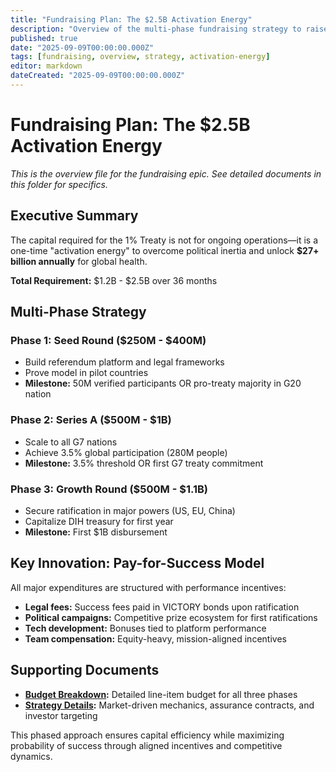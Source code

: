 ```yaml
---
title: "Fundraising Plan: The $2.5B Activation Energy"
description: "Overview of the multi-phase fundraising strategy to raise $1.2B-$2.5B for the 1% Treaty implementation."
published: true
date: "2025-09-09T00:00:00.000Z"
tags: [fundraising, overview, strategy, activation-energy]
editor: markdown
dateCreated: "2025-09-09T00:00:00.000Z"
---
```


# Fundraising Plan: The $2.5B Activation Energy

_This is the overview file for the fundraising epic. See detailed documents in this folder for specifics._

## Executive Summary

The capital required for the 1% Treaty is not for ongoing operations—it is a one-time "activation energy" to overcome political inertia and unlock **$27+ billion annually** for global health.

**Total Requirement:** $1.2B - $2.5B over 36 months

## Multi-Phase Strategy

### Phase 1: Seed Round ($250M - $400M)

- Build referendum platform and legal frameworks
- Prove model in pilot countries
- **Milestone:** 50M verified participants OR pro-treaty majority in G20 nation

### Phase 2: Series A ($500M - $1B)

- Scale to all G7 nations
- Achieve 3.5% global participation (280M people)
- **Milestone:** 3.5% threshold OR first G7 treaty commitment

### Phase 3: Growth Round ($500M - $1.1B)

- Secure ratification in major powers (US, EU, China)
- Capitalize DIH treasury for first year
- **Milestone:** First $1B disbursement

## Key Innovation: Pay-for-Success Model

All major expenditures are structured with performance incentives:

- **Legal fees:** Success fees paid in VICTORY bonds upon ratification
- **Political campaigns:** Competitive prize ecosystem for first ratifications
- **Tech development:** Bonuses tied to platform performance
- **Team compensation:** Equity-heavy, mission-aligned incentives

## Supporting Documents

- **[Budget Breakdown](./fundraising-budget-breakdown.md):** Detailed line-item budget for all three phases
- **[Strategy Details](./fundraising-strategy.md):** Market-driven mechanics, assurance contracts, and investor targeting

This phased approach ensures capital efficiency while maximizing probability of success through aligned incentives and competitive dynamics.
